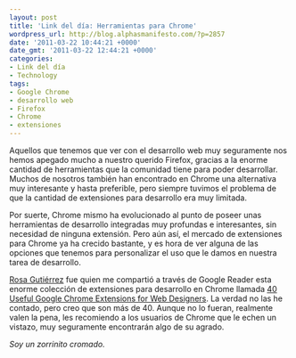 ```yaml
---
layout: post
title: 'Link del día: Herramientas para Chrome'
wordpress_url: http://blog.alphasmanifesto.com/?p=2857
date: '2011-03-22 10:44:21 +0000'
date_gmt: '2011-03-22 12:44:21 +0000'
categories:
- Link del día
- Technology
tags:
- Google Chrome
- desarrollo web
- Firefox
- Chrome
- extensiones
---
```


Aquellos que tenemos que ver con el desarrollo web muy seguramente nos hemos apegado mucho a nuestro querido Firefox, gracias a la enorme cantidad de herramientas que la comunidad tiene para poder desarrollar. Muchos de nosotros también han encontrado en Chrome una alternativa muy interesante y hasta preferible, pero siempre tuvimos el problema de que la cantidad de extensiones para desarrollo era muy limitada.

Por suerte, Chrome mismo ha evolucionado al punto de poseer unas herramientas de desarrollo integradas muy profundas e interesantes, sin necesidad de ninguna extensión. Pero aún así, el mercado de extensiones para Chrome ya ha crecido bastante, y es hora de ver alguna de las opciones que tenemos para personalizar el uso que le damos en nuestra tarea de desarrollo.

[Rosa Gutiérrez](http://profiles.google.com/rosa.gutierrez28/about) fue quien me compartió a través de Google Reader esta enorme colección de extensiones para desarrollo en Chrome llamada [40 Useful Google Chrome Extensions for Web Designers](http://www.hongkiat.com/blog/google-chrome-extensions-designers/). La verdad no las he contado, pero creo que son más de 40. Aunque no lo fueran, realmente valen la pena, les recomiendo a los usuarios de Chrome que le echen un vistazo, muy seguramente encontrarán algo de su agrado.

_Soy un zorrinito cromado._
